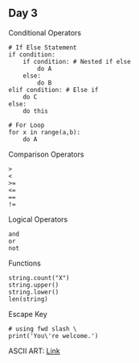## **Day 3**
Conditional Operators
```
# If Else Statement
if condition:
    if condition: # Nested if else
        do A
    else:
        do B
elif condition: # Else if
    do C
else:
    do this

# For Loop
for x in range(a,b):
    do A
```
Comparison Operators
```
>
<
>=
<=
==
!=
```
Logical Operators
```
and
or
not
```
Functions
```
string.count("X")
string.upper()
string.lower()
len(string)
```
Escape Key
```
# using fwd slash \
print('You\'re welcome.')
```

ASCII ART: [Link](https://ascii.co.uk/art)